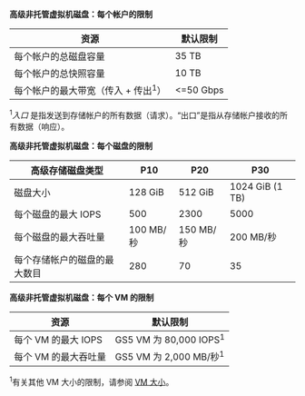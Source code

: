 **高级非托管虚拟机磁盘：每个帐户的限制**

| 资源 | 默认限制 |
| --- | --- |
| 每个帐户的总磁盘容量 |35 TB |
| 每个帐户的总快照容量 |10 TB |
| 每个帐户的最大带宽（传入 + 传出<sup>1</sup>） |<=50 Gbps |

<sup>1</sup>*入口* 是指发送到存储帐户的所有数据（请求）。“出口”是指从存储帐户接收的所有数据（响应）。

**高级非托管虚拟机磁盘：每个磁盘的限制**

| 高级存储磁盘类型 | P10 | P20 | P30 |
| --- | --- | --- | --- |
| 磁盘大小 |128 GiB |512 GiB |1024 GiB (1 TB) |
| 每个磁盘的最大 IOPS |500 |2300 |5000 |
| 每个磁盘的最大吞吐量 |100 MB/秒 | 150 MB/秒 |200 MB/秒 |
| 每个存储帐户的磁盘的最大数目 |280 |70 |35 |

**高级非托管虚拟机磁盘：每个 VM 的限制**

| 资源 | 默认限制 |
| --- | --- |
| 每个 VM 的最大 IOPS |GS5 VM 为 80,000 IOPS<sup>1</sup> |
| 每个 VM 的最大吞吐量 |GS5 VM 为 2,000 MB/秒<sup>1</sup> |

<sup>1</sup>有关其他 VM 大小的限制，请参阅 [VM 大小](/documentation/articles/virtual-machines-linux-sizes/)。

<!---HONumber=Mooncake_0313_2017-->